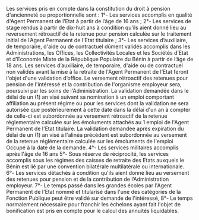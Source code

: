 Les services pris en compte dans la constitution du droit à pension d'ancienneté ou proportionnelle sont :
1°- Les services accomplis en qualité d'Agent Permanent de l’Etat à partir de l’âge de 16 ans ;
2°- Les services de stage rendus à partir de dix-huit ans à condition qu’ils aient donné lieu au reversement rétroactif de la retenue pour pension calculée sur le traitement initial de l’Agent Permanent de l'Etat titulaire ;
3°- Les services d’auxiliaire, de temporaire, d'aide ou de contractuel dûment validés accomplis dans les Administrations, les Offices, les Collectivités Locales et les Sociétés d’Etat et d’Economie Mixte de la République Populaire du Bénin à partir de l’âge de 18 ans.
Les services d’auxiliaire, de temporaire, d'aide ou de contractuel non validés avant la mise à la retraite de l'Agent Permanent de l’Etat feront l'objet d'une validation d’office.
Le versement rétroactif des retenues pour pension de l'intéressé et la contribution de l'organisme employeur sera, pour­suivi par les soins de l'Administration.
La validation demandée dans le délai de un (1) an visé suivant sa nomination à un emploi comportant affiliation au présent régime ou pour les services dont la validation ne sera autorisée que postérieurement à cette date dans la délai d'un an à compter de celle-ci est subordonnée au versement rétroactif de la retenue réglementaire calculée sur les émoluments attachés au 1 emploi de l'Agent Permanent de l'Etat titulaire.
La validation demandée après expiration du délai de un (1) an visé à l'alinéa précédent est subordonnée au versement de la retenue réglémentaire calculée sur les émoluments de l'emploi Occupé à la date de la demande.
4°- Les services militaires accomplis après l'âge de 16 ans
5°- Sous réserve de réciprocité, les services accomplis sous les régimes des caisses de retraite des Etats auxquels le Bénin est lié par une convention bilatérale multilatérale ou inter­nationale.
6°- Les services détachés à condition qu'ils aient donné lieu au versement des retenues pour pension et de la contribution de l’Administration employeur.
7°- Le temps passé dans les grandes écoles par l'Agent Permanent de l'Etat nommé et titularisé dans l'une des catégories de la Fonction Publique peut être validé sur demande de l'intéressé,
8°- Le temps normalement nécessaire pour franchir les échelons ayant fait l'objet de bonification est pris en compte pour le calcul des annuités liquidables.